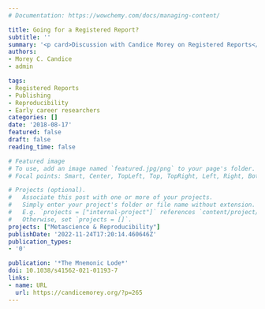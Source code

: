 ```yaml
---
# Documentation: https://wowchemy.com/docs/managing-content/

title: Going for a Registered Report?
subtitle: ''
summary: '<p card>Discussion with Candice Morey on Registered Reports</p>'
authors:
- Morey C. Candice
- admin

tags:
- Registered Reports
- Publishing
- Reproducibility
- Early career researchers
categories: []
date: '2018-08-17'
featured: false
draft: false
reading_time: false

# Featured image
# To use, add an image named `featured.jpg/png` to your page's folder.
# Focal points: Smart, Center, TopLeft, Top, TopRight, Left, Right, BottomLeft, Bottom, BottomRight.

# Projects (optional).
#   Associate this post with one or more of your projects.
#   Simply enter your project's folder or file name without extension.
#   E.g. `projects = ["internal-project"]` references `content/project/deep-learning/index.md`.
#   Otherwise, set `projects = []`.
projects: ["Metascience & Reproducibility"]
publishDate: '2022-11-24T17:20:14.460646Z'
publication_types:
- '0'

publication: '*The Mnemonic Lode*'
doi: 10.1038/s41562-021-01193-7
links:
- name: URL
  url: https://candicemorey.org/?p=265
---
```

